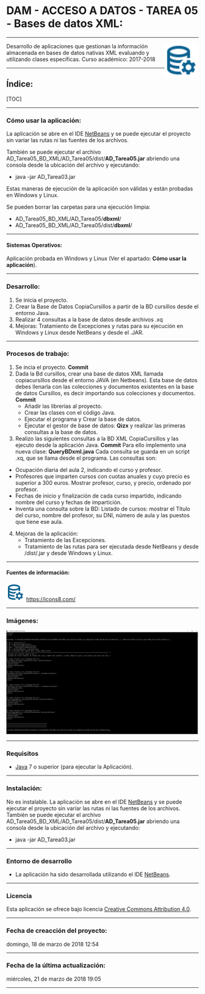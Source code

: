 # DAM - ACCESO A DATOS - TAREA 05 - Bases de datos XML:

- - -
<img src="./readme_imagenes/icono_40.png" align="right" width="90"/>

Desarrollo de aplicaciones que gestionan la información almacenada en bases de datos nativas XML evaluando y utilizando clases específicas.
Curso académico: 2017-2018

- - -
## Índice:

[TOC]

- - -
### Cómo usar la aplicación:
La aplicación se abre en el IDE [NetBeans] y se puede ejecutar el proyecto sin varíar las rutas ni las fuentes de los archivos.

También se puede ejecutar el archivo AD_Tarea05_BD_XML/AD_Tarea05/dist/**AD_Tarea05.jar** abriendo una consola desde la ubicación del archivo y ejecutando:
* java -jar AD_Tarea03.jar

Estas maneras de ejecución de la aplicación son válidas y están probadas en Windows y Linux.

Se pueden borrar las carpetas para una ejecución limpia:
* AD_Tarea05_BD_XML/AD_Tarea05/**dbxml**/
* AD_Tarea05_BD_XML/AD_Tarea05/dist/**dbxml**/

- - -
#### Sistemas Operativos:
Aplicación probada en Windows y Linux (Ver el apartado: **Cómo usar la aplicación**).

- - -
### Desarrollo:
1. Se inicia el proyecto.
2. Crear la Base de Datos CopiaCursillos a partir de la BD cursillos desde el entorno Java.
3. Realizar 4 consultas a la base de datos desde archivos .xq
4. Mejoras: Tratamiento de Excepciones y rutas para su ejecución en Windows y Linux desde NetBeans y desde el .JAR.

_ _ _
### Procesos de trabajo:
1. Se incia el proyecto. **Commit**
2. Dada la Bd cursillos, crear una base de datos XML llamada copiacursillos desde el entorno JAVA (en Netbeans). Esta base de datos debes llenarla con las colecciones y documentos existentes en la base de datos Cursillos, es decir importando sus colecciones y documentos. **Commit**
	* Añadir las librerías al proyecto.
	* Crear las clases con el código Java.
	* Ejecutar el programa y Crear la base de datos.
	* Ejecutar el gestor de base de datos: **Qizx** y realizar las primeras consultas a la base de datos.
3. Realizo las siguientes consultas a la BD XML CopiaCursillos y las ejecuto desde la aplicación Java. **Commit**
Para ello implemento una nueva clase: **QueryBDxml.java**
Cada consulta se guarda en un script .xq, que se llama desde el programa. Las consultas son:
 * Ocupación diaria del aula 2, indicando el curso y profesor.
 * Profesores que imparten cursos con cuotas anuales y  cuyo  precio es superior a 300 euros. Mostrar profesor, curso, y precio, ordenado por profesor.
 * Fechas de inicio y finalización de cada curso impartido, indicando nombre del curso y fechas de impartición.
 * Inventa una consulta sobre la BD:
Listado de cursos: mostrar el Título del curso, nombre del profesor, su DNI, número de aula y las puestos que tiene ese aula.

4. Mejoras de la aplicación:
	*  Tratamiento de las Excepciones.
	*  Tratamiento de las rutas para ser ejecutada desde NetBeans y desde /dist/.jar y desde Windows y Linux.

- - -
#### Fuentes de información:
![ico01]
https://icons8.com/

- - -
### Imágenes:
![img01]

- - -
### Requisitos
- [Java] 7 o superior (para ejecutar la Aplicación).

- - -
### Instalación:
No es instalable.
La aplicación se abre en el IDE [NetBeans] y se puede ejecutar el proyecto sin varíar las rutas ni las fuentes de los archivos.
También se puede ejecutar el archivo AD_Tarea05_BD_XML/AD_Tarea05/dist/**AD_Tarea05.jar** abriendo una consola desde la ubicación del archivo y ejecutando:
* java -jar AD_Tarea03.jar

- - -
### Entorno de desarrollo
- La aplicación ha sido desarrollada utilizando el IDE [NetBeans].

- - -
### Licencia
Esta aplicación se ofrece bajo licencia [Creative Commons Attribution 4.0].

- - -
### Fecha de creacción del proyecto:
domingo, 18 de marzo de 2018 12:54

- - -
### Fecha de la última actualización:
miércoles, 21 de marzo de 2018 19:05

- - -

[ico01]: ./readme_imagenes/icono_40.png
[img01]: ./readme_imagenes/img01.jpg


[Java]: https://www.java.com/
[NetBeans]: https://netbeans.org/
[Creative Commons Attribution 4.0]: (https://choosealicense.com/licenses/cc-by-4.0/)


